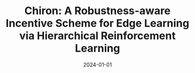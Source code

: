 ---
title: "Chiron: A Robustness-aware Incentive Scheme for Edge Learning via Hierarchical Reinforcement Learning"
authors:
- Yi Liu
- Song Guo
- Yufeng Zhan
- Leijie Wu
- Zicong Hong
- Qihua Zhou


date: "2024-01-01"
# doi: "10.1109/TNSE.2022.3141728"

# Publication type.
# 1 = Conference paper; 2 = Journal article;
# 3 = Preprint Paper; 4 = Report; 5 = Book; 6 = Book section;
# 7 = Thesis; 8 = Patent
publication_types: ["2"]

# Publication name and optional abbreviated publication name.
publication: IEEE Transactions on Mobile Computers (TMC) (CCF-A)
# publication_short: "TNSE (JCR-Q1)"

url_pdf: https://www.computer.org/csdl/journal/tm/5555/01/10382540/1TxRxQljO5a
# url_code: ''
# url_dataset: ''
# url_poster: ''
# url_project: ''
# url_slides: ''
# url_video: ''

---